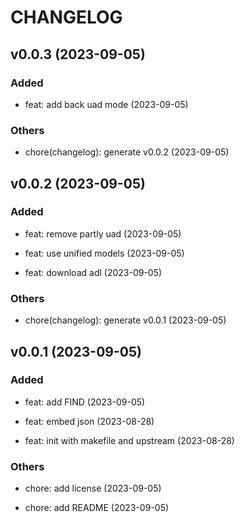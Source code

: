 # CHANGELOG

## v0.0.3 (2023-09-05)

### Added

- feat: add back uad mode (2023-09-05)

### Others

- chore(changelog): generate v0.0.2 (2023-09-05)

## v0.0.2 (2023-09-05)

### Added

- feat: remove partly uad (2023-09-05)

- feat: use unified models (2023-09-05)

- feat: download adl (2023-09-05)

### Others

- chore(changelog): generate v0.0.1 (2023-09-05)

## v0.0.1 (2023-09-05)

### Added

- feat: add FIND (2023-09-05)

- feat: embed json (2023-08-28)

- feat: init with makefile and upstream (2023-08-28)

### Others

- chore: add license (2023-09-05)

- chore: add README (2023-09-05)
